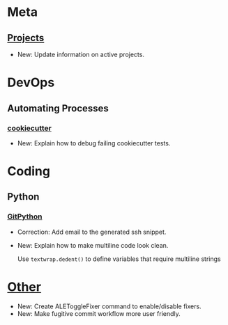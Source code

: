 # Meta

## [Projects](projects.md)

* New: Update information on active projects.

# DevOps

## Automating Processes

### [cookiecutter](cookiecutter.md)

* New: Explain how to debug failing cookiecutter tests.

# Coding

## Python

### [GitPython](python.md)

* Correction: Add email to the generated ssh snippet.
* New: Explain how to make multiline code look clean.

    Use `textwrap.dedent()` to define variables that require multiline
    strings

# [Other](Vim.md)

* New: Create ALEToggleFixer command to enable/disable fixers.
* New: Make fugitive commit workflow more user friendly.